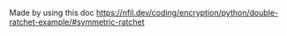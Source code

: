 Made by using this doc
https://nfil.dev/coding/encryption/python/double-ratchet-example/#symmetric-ratchet